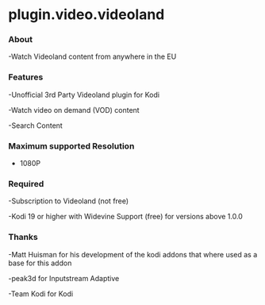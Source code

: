 # plugin.video.videoland

### About

-Watch Videoland content from anywhere in the EU

### Features

-Unofficial 3rd Party Videoland plugin for Kodi

-Watch video on demand (VOD) content

-Search Content

### Maximum supported Resolution

- 1080P

### Required

-Subscription to Videoland (not free)

-Kodi 19 or higher with Widevine Support (free) for versions above 1.0.0

### Thanks

-Matt Huisman for his development of the kodi addons that where used as a base for this addon

-peak3d for Inputstream Adaptive

-Team Kodi for Kodi